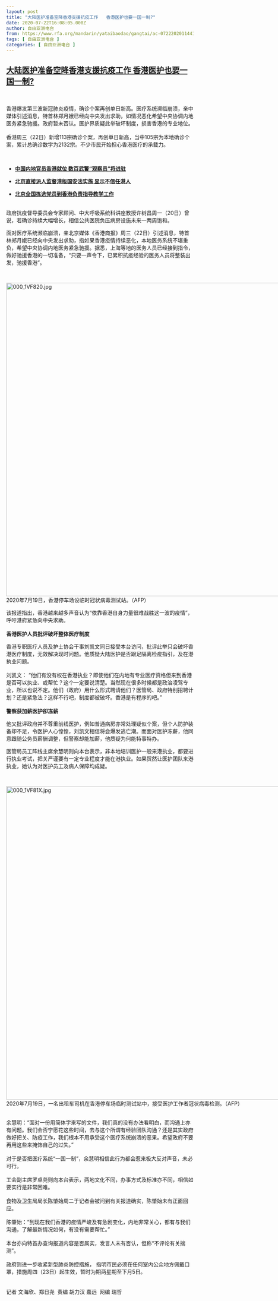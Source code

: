 ```yaml
---
layout: post
title: "大陆医护准备空降香港支援抗疫工作   香港医护也要一国一制?"
date: 2020-07-22T16:08:05.000Z
author: 自由亚洲电台
from: https://www.rfa.org/mandarin/yataibaodao/gangtai/ac-07222020114413.html
tags: [ 自由亚洲电台 ]
categories: [ 自由亚洲电台 ]
---
```

<!--1595434085000-->
[大陆医护准备空降香港支援抗疫工作   香港医护也要一国一制?](https://www.rfa.org/mandarin/yataibaodao/gangtai/ac-07222020114413.html)
------

<div>
<p> </p><p>香港爆发第三波新冠肺炎疫情，确诊个案再创单日新高。医疗系统濒临崩溃，亲中媒体引述消息，特首林郑月娥已经向中央发出求助，如情况恶化希望中央协调内地医务紧急驰援。政府暂未否认。医护界质疑此举破坏制度，损害香港的专业地位。 <br/> <br/>香港周三（22日）新增113宗确诊个案，再创单日新高，当中105宗为本地确诊个案，累计总确诊数字为2132宗。不少市民开始担心香港医疗的承载力。</p><p> </p><ul><li><b><a class="external-link" href="http://www.rfa.org/mandarin/yataibaodao/gangtai/ql2-07062020061134.html">中国内地官员香港就位 数百武警“观察员”将进驻 </a></b></li></ul><ul><li><b><a class="external-link" href="http://www.rfa.org/mandarin/yataibaodao/gangtai/ac-06222020073522.html">北京直接派人监督港版国安法实施 显示不信任港人</a></b></li></ul><ul><li><b><a class="external-link" href="http://www.rfa.org/mandarin/Xinwen/wul0525a-05252020055046.html">北京全国拣选党员到香港负责指导教学工作</a></b></li></ul><p><br/>政府抗疫督导委员会专家顾问、中大呼吸系统科讲座教授许树昌周一（20日）曾说，若确诊持续大幅增长，相信公共医院负压病房设施未来一两周饱和。</p><p>面对医疗系统濒临崩溃，亲北京媒体《香港商报》周三（22日）引述消息，特首林郑月娥已经向中央发出求助，指如果香港疫情持续恶化，本地医务系统不堪重负，希望中央协调内地医务紧急驰援。据悉，上海等地的医务人员已经接到指令，做好驰援香港的一切准备，“只要一声令下，已累积抗疫经验的医务人员将整装出发，驰援香港”。</p><p> </p><p><div class="image-inline captioned" style="width:1500px;"><div style="width:1500px;"><img alt="000_1VF820.jpg" height="844" src="https://www.rfa.org/mandarin/yataibaodao/gangtai/ac-07222020114413.html/000_1VF820.jpg/image" title="000_1VF820.jpg" width="1500"/></div><div class="image-caption"><span style="width:1500px;">2020年7月19日，香港停车场设临时冠状病毒测试站。（AFP）</span><span class="copyright"> </span></div></div></p><p>该报道指出，香港越来越多声音认为“依靠香港自身力量很难战胜这一波的疫情”，呼吁港府紧急向中央求助。<br/><br/> <b>香港医护人员批评破坏整体医疗制度</b></p><p>香港专职医疗人员及护士协会干事刘凯文同日接受本台访问，批评此举只会破坏香港医疗制度，无效解决现时问题。他质疑大陆医护是否跟足隔离检疫指引，及在港执业问题。<br/> <br/>刘凯文： “他们有没有权在香港执业？即使他们在内地有专业医疗资格但来到香港是否可以执业、或帮忙？这个一定要说清楚。当然现在很多时候都是政治凌驾专业，所以也说不定。他们（政府）用什么形式聘请他们？医管局、政府特别招聘计划？还是紧急法？这样不行吧，制度都被破坏。香港是有程序的吧。”<br/> <br/><b>警察获加薪医护卻冻薪</b></p><p>他又批评政府并不尊重前线医护，例如普通病房亦常处理疑似个案，但个人防护装备却不足，令医护人心惶惶，刘凯文相信将会爆发逃亡潮。而面对医护冻薪，他同意跟随公务员薪酬调整，但警察却能加薪，他质疑为何能特事特办。</p><p>医管局员工阵线主席余慧明则向本台表示，非本地培训医护一般来港执业，都要进行执业考试，把关严谨要有一定专业程度才能在港执业。如果贸然让医护团队来港执业，她认为对医护员工及病人保障均成疑。</p><p> </p><p><div class="image-inline captioned" style="width:1500px;"><div style="width:1500px;"><img alt="000_1VF81X.jpg" height="844" src="https://www.rfa.org/mandarin/yataibaodao/gangtai/ac-07222020114413.html/000_1VF81X.jpg/image" title="000_1VF81X.jpg" width="1500"/></div><div class="image-caption"><span style="width:1500px;">2020年7月19日，一名出租车司机在香港停车场临时测试站中，接受医护工作者冠状病毒检测。（AFP）</span><span class="copyright"> </span></div></div></p><p><br/>余慧明：“面对一份用简体字来写的文件，我们真的没有办法看明白，而沟通上亦有问题。我们会否宁愿花这些时间，去与这个所谓有经验团队沟通？还是其实政府做好把关、防疫工作，我们根本不用承受这个医疗系统崩溃的恶果。希望政府不要再用这些来掩饰自己的过失。”<br/> <br/>对于是否把医疗系统“一国一制”，余慧明相信此行为都会惹来极大反对声音，未必可行。<br/> <br/>工会副主席罗卓尧则向本台表示，两地文化不同，办事方式及标准亦不同，相信如要实行是非常困难。<br/> <br/>食物及卫生局局长陈肇始周二于记者会被问到有关报道确实，陈肇始未有正面回应。<br/> <br/>陈肇始：“到现在我们香港的疫情严峻及有急剧变化，内地非常关心，都有与我们沟通，了解最新情况如何，有没有需要帮忙。”<br/> <br/>本台亦向特首办查询报道内容是否属实，发言人未有否认，但称“不评论有关揣测”。<br/> <br/>政府则进一步收紧新型肺炎防控措施， 指明市民必须在任何室内公众地方佩戴口罩，措施周四（23日）起生效，暂时为期两星期至下月5日。<br/><br/> <br/>记者 文海欣、郑日尧  责编 胡力汉 嘉远  网编 瑞哲</p>
</div>
